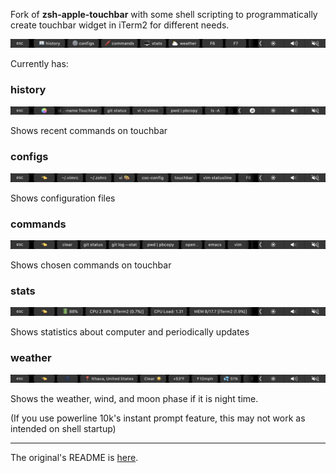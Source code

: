 Fork of **zsh-apple-touchbar** with some shell scripting to programmatically create touchbar widget in iTerm2 for different needs.

![preview](images/mainbar.png)

Currently has:

### history

![preview](images/Touchbar.png)

Shows recent commands on touchbar

### configs

![preview](images/settingbar.png)

Shows configuration files

### commands

![preview](images/commandbar.png)

Shows chosen commands on touchbar

### stats

![preview](images/computerbar.png)

Shows statistics about computer and periodically updates

### weather

![preview](images/weatherbar.png)

Shows the weather, wind, and moon phase if it is night time.

(If you use powerline 10k's instant prompt feature, this may not work as intended on shell startup)

---
The original's README is [here](https://github.com/zsh-users/zsh-apple-touchbar).
